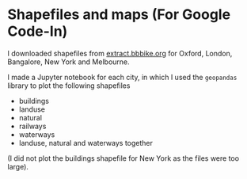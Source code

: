 # Shapefiles and maps (For Google Code-In)

I downloaded shapefiles from [extract.bbbike.org](https://extract.bbbike.org/) for Oxford, London, Bangalore, New York and Melbourne.

I made a Jupyter notebook for each city, in which I used the `geopandas` library to plot the following shapefiles 
 * buildings
 * landuse
 * natural
 * railways
 * waterways
 * landuse, natural and waterways together
 
 (I did not plot the buildings shapefile for New York as the files were too large).
